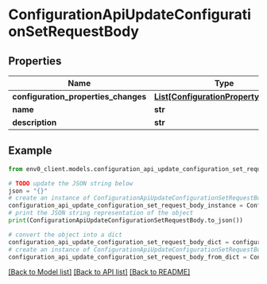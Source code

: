 # ConfigurationApiUpdateConfigurationSetRequestBody


## Properties

Name | Type | Description | Notes
------------ | ------------- | ------------- | -------------
**configuration_properties_changes** | [**List[ConfigurationPropertyRequest]**](ConfigurationPropertyRequest.md) |  | [optional] 
**name** | **str** |  | [optional] 
**description** | **str** |  | [optional] 

## Example

```python
from env0_client.models.configuration_api_update_configuration_set_request_body import ConfigurationApiUpdateConfigurationSetRequestBody

# TODO update the JSON string below
json = "{}"
# create an instance of ConfigurationApiUpdateConfigurationSetRequestBody from a JSON string
configuration_api_update_configuration_set_request_body_instance = ConfigurationApiUpdateConfigurationSetRequestBody.from_json(json)
# print the JSON string representation of the object
print(ConfigurationApiUpdateConfigurationSetRequestBody.to_json())

# convert the object into a dict
configuration_api_update_configuration_set_request_body_dict = configuration_api_update_configuration_set_request_body_instance.to_dict()
# create an instance of ConfigurationApiUpdateConfigurationSetRequestBody from a dict
configuration_api_update_configuration_set_request_body_from_dict = ConfigurationApiUpdateConfigurationSetRequestBody.from_dict(configuration_api_update_configuration_set_request_body_dict)
```
[[Back to Model list]](../README.md#documentation-for-models) [[Back to API list]](../README.md#documentation-for-api-endpoints) [[Back to README]](../README.md)


